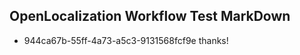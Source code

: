 ## OpenLocalization Workflow Test MarkDown
* 944ca67b-55ff-4a73-a5c3-9131568fcf9e thanks!

<!--HONumber=Aug16_HO3-->


